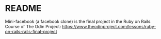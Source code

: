 # README

Mini-facebook (a facebook clone) is the final project in the Ruby on Rails Course of The Odin Project: https://www.theodinproject.com/lessons/ruby-on-rails-rails-final-project
